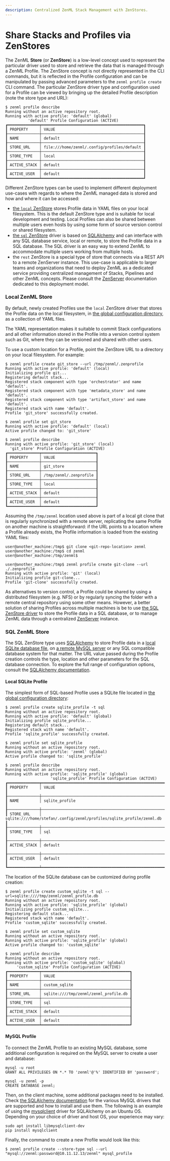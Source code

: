 ```yaml
---
description: Centralized ZenML Stack Management with ZenStores.
---
```


# Share Stacks and Profiles via ZenStores

The ZenML **Store** (or **ZenStore**) is a low-level concept used to represent the
particular driver used to store and retrieve the data that is managed through a
ZenML Profile. The ZenStore concept is not directly represented in the CLI
commands, but it is reflected in the Profile configuration and can be
manipulated by passing advanced parameters to the `zenml profile create` CLI
command. The particular ZenStore driver type and configuration used for a
Profile can be viewed by bringing up the detailed Profile description (note the
store type and URL):

```
$ zenml profile describe
Running without an active repository root.
Running with active profile: 'default' (global)
          'default' Profile Configuration (ACTIVE)           
┏━━━━━━━━━━━━━━┯━━━━━━━━━━━━━━━━━━━━━━━━━━━━━━━━━━━━━━━━━━━━━┓
┃ PROPERTY     │ VALUE                                       ┃
┠──────────────┼─────────────────────────────────────────────┨
┃ NAME         │ default                                     ┃
┠──────────────┼─────────────────────────────────────────────┨
┃ STORE_URL    │ file:///home/zenml/.config/profiles/default ┃
┠──────────────┼─────────────────────────────────────────────┨
┃ STORE_TYPE   │ local                                       ┃
┠──────────────┼─────────────────────────────────────────────┨
┃ ACTIVE_STACK │ default                                     ┃
┠──────────────┼─────────────────────────────────────────────┨
┃ ACTIVE_USER  │ default                                     ┃
┗━━━━━━━━━━━━━━┷━━━━━━━━━━━━━━━━━━━━━━━━━━━━━━━━━━━━━━━━━━━━━┛
```

Different ZenStore types can be used to implement different deployment use-cases
with regards to where the ZenML managed data is stored and how and where it can
be accessed:

* [the `local` ZenStore](#local-zenml-store) stores Profile data in YAML files
on your local filesystem. This is the default ZenStore type and is suitable for
local development and testing. Local Profiles can also be shared between
multiple users even hosts by using some form of source version control or shared
filesystem.
* [the `sql` ZenStore](#sql-zenml-store) driver is based on [SQLAlchemy](https://www.sqlalchemy.org/)
and can interface with any SQL database service, local or remote, to store the
Profile data in a SQL database. The SQL driver is an easy way to extend ZenML to
accommodate multiple users working from multiple hosts.
* the `rest` ZenStore is a special type of store that connects via a REST API to
a remote ZenServer instance. This use-case is applicable to larger teams and
organizations that need to deploy ZenML as a dedicated service providing
centralized management of Stacks, Pipelines and other ZenML concepts. Please
consult the [ZenServer](./zenml-server.md) documentation dedicated to this
deployment model.

### Local ZenML Store

By default, newly created Profiles use the `local` ZenStore driver that stores
the Profile data on the local filesystem, in
[the global configuration directory](../developer-guide/repo-and-config.md),
as a collection of YAML files.

The YAML representation makes it suitable to commit Stack configurations and
all other information stored in the Profile into a version control system such
as Git, where they can be versioned and shared with other users.

To use a custom location for a Profile, point the ZenStore URL to a directory
on your local filesystem. For example:

```
$ zenml profile create git_store --url /tmp/zenml/.zenprofile
Running with active profile: 'default' (local)
Initializing profile git...
Registering default stack...
Registered stack component with type 'orchestrator' and name 'default'.
Registered stack component with type 'metadata_store' and name 'default'.
Registered stack component with type 'artifact_store' and name 'default'.
Registered stack with name 'default'.
Profile 'git_store' successfully created.

$ zenml profile set git_store
Running with active profile: 'default' (local)
Active profile changed to: 'git_store'

$ zenml profile describe
Running with active profile: 'git_store' (local)
  'git_store' Profile Configuration (ACTIVE)   
┏━━━━━━━━━━━━━━┯━━━━━━━━━━━━━━━━━━━━━━━━┓
┃ PROPERTY     │ VALUE                  ┃
┠──────────────┼────────────────────────┨
┃ NAME         │ git_store              ┃
┠──────────────┼────────────────────────┨
┃ STORE_URL    │ /tmp/zenml/.zenprofile ┃
┠──────────────┼────────────────────────┨
┃ STORE_TYPE   │ local                  ┃
┠──────────────┼────────────────────────┨
┃ ACTIVE_STACK │ default                ┃
┠──────────────┼────────────────────────┨
┃ ACTIVE_USER  │ default                ┃
┗━━━━━━━━━━━━━━┷━━━━━━━━━━━━━━━━━━━━━━━━┛
```

Assuming the `/tmp/zenml` location used above is part of a local git
clone that is regularly synchronized with a remote server, replicating the
same Profile on another machine is straightforward: if the URL points to a
location where a Profile already exists, the Profile information is
loaded from the existing YAML files:

```
user@another_machine:/tmp$ git clone <git-repo-location> zenml
user@another_machine:/tmp$ cd zenml
user@another_machine:/tmp/zenml$

user@another_machine:/tmp$ zenml profile create git-clone --url ./.zenprofile
Running with active profile: 'git' (local)
Initializing profile git-clone...
Profile 'git-clone' successfully created.
```

As alternatives to version control, a Profile could be shared by using a
distributed filesystem (e.g. NFS) or by regularly syncing the folder with a
remote central repository using some other means. However, a better solution
of sharing Profiles across multiple machines is be to use
[the SQL ZenStore driver](#sql-zenml-store) to store the Profile data in
a SQL database, or to manage ZenML data through a centralized
[ZenServer](./zenml-server.md) instance.

### SQL ZenML Store

The SQL ZenStore type uses [SQLAlchemy](https://www.sqlalchemy.org/) to
store Profile data in a [local SQLite database file](#local-sqlite-profile),
on [a remote MySQL server](#mysql-profile) or any SQL compatible database system
for that matter. The URL value passed during the Profile creation controls the
type, location and other parameters for the SQL database connection. To explore
the full range of configuration options, consult the
[SQLAlchemy documentation](https://docs.sqlalchemy.org/en/14/dialects/index.html).

#### Local SQLite Profile

The simplest form of SQL-based Profile uses a SQLite file located in
[the global configuration directory](../developer-guide/repo-and-config.md):

```
$ zenml profile create sqlite_profile -t sql
Running without an active repository root.
Running with active profile: 'default' (global)
Initializing profile sqlite_profile...
Registering default stack...
Registered stack with name 'default'.
Profile 'sqlite_profile' successfully created.

$ zenml profile set sqlite_profile
Running without an active repository root.
Running with active profile: 'zenml' (global)
Active profile changed to: 'sqlite_profile'

$ zenml profile describe
Running without an active repository root.
Running with active profile: 'sqlite_profile' (global)
                    'sqlite_profile' Profile Configuration (ACTIVE)                     
┏━━━━━━━━━━━━━━┯━━━━━━━━━━━━━━━━━━━━━━━━━━━━━━━━━━━━━━━━━━━━━━━━━━━━━━━━━━━━━━━━━━━━━━━┓
┃ PROPERTY     │ VALUE                                                                 ┃
┠──────────────┼───────────────────────────────────────────────────────────────────────┨
┃ NAME         │ sqlite_profile                                                        ┃
┠──────────────┼───────────────────────────────────────────────────────────────────────┨
┃ STORE_URL    │ sqlite:////home/stefan/.config/zenml/profiles/sqlite_profile/zenml.db ┃
┠──────────────┼───────────────────────────────────────────────────────────────────────┨
┃ STORE_TYPE   │ sql                                                                   ┃
┠──────────────┼───────────────────────────────────────────────────────────────────────┨
┃ ACTIVE_STACK │ default                                                               ┃
┠──────────────┼───────────────────────────────────────────────────────────────────────┨
┃ ACTIVE_USER  │ default                                                               ┃
┗━━━━━━━━━━━━━━┷━━━━━━━━━━━━━━━━━━━━━━━━━━━━━━━━━━━━━━━━━━━━━━━━━━━━━━━━━━━━━━━━━━━━━━━┛
```

The location of the SQLite database can be customized during profile creation:

```
$ zenml profile create custom_sqlite -t sql --url=sqlite:////tmp/zenml/zenml_profile.db
Running without an active repository root.
Running with active profile: 'sqlite_profile' (global)
Initializing profile custom_sqlite...
Registering default stack...
Registered stack with name 'default'.
Profile 'custom_sqlite' successfully created.

$ zenml profile set custom_sqlite
Running without an active repository root.
Running with active profile: 'sqlite_profile' (global)
Active profile changed to: 'custom_sqlite'

$ zenml profile describe
Running without an active repository root.
Running with active profile: 'custom_sqlite' (global)
     'custom_sqlite' Profile Configuration (ACTIVE)     
┏━━━━━━━━━━━━━━┯━━━━━━━━━━━━━━━━━━━━━━━━━━━━━━━━━━━━━━━┓
┃ PROPERTY     │ VALUE                                 ┃
┠──────────────┼───────────────────────────────────────┨
┃ NAME         │ custom_sqlite                         ┃
┠──────────────┼───────────────────────────────────────┨
┃ STORE_URL    │ sqlite:////tmp/zenml/zenml_profile.db ┃
┠──────────────┼───────────────────────────────────────┨
┃ STORE_TYPE   │ sql                                   ┃
┠──────────────┼───────────────────────────────────────┨
┃ ACTIVE_STACK │ default                               ┃
┠──────────────┼───────────────────────────────────────┨
┃ ACTIVE_USER  │ default                               ┃
┗━━━━━━━━━━━━━━┷━━━━━━━━━━━━━━━━━━━━━━━━━━━━━━━━━━━━━━━┛
```

#### MySQL Profile

To connect the ZenML Profile to an existing MySQL database, some additional
configuration is required on the MySQL server to create a user and database:

```
mysql -u root
GRANT ALL PRIVILEGES ON *.* TO 'zenml'@'%' IDENTIFIED BY 'password';

mysql -u zenml -p
CREATE DATABASE zenml;
```

Then, on the client machine, some additional packages need to be installed.
Check [the SQLAlchemy documentation](https://docs.sqlalchemy.org/en/14/dialects/mysql.html)
for the various MySQL drivers that are supported and how to install and use
them. The following is an example of using the [mysqlclient](https://docs.sqlalchemy.org/en/14/dialects/mysql.html#module-sqlalchemy.dialects.mysql.mysqldb)
driver for SQLAlchemy on an Ubuntu OS. Depending on your choice of driver and
host OS, your experience may vary:

```
sudo apt install libmysqlclient-dev
pip install mysqlclient
```

Finally, the command to create a new Profile would look like this:

```
$ zenml profile create --store-type sql --url "mysql://zenml:password@10.11.12.13/zenml" mysql_profile
```
